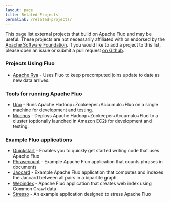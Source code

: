 ```yaml
---
layout: page
title: Related Projects
permalink: /related-projects/
---
```


This page list external projects that build on Apache Fluo and may be useful.
These projects are not necessarily affiliated with or endorsed by the 
[Apache Software Foundation][asf]. If you would like to add a project to this 
list, please open an issue or submit a pull request [on Github][web-ghr].

### Projects Using Fluo

* [Apache Rya][Rya] - Uses Fluo to keep precomputed joins update to date as new data arrives.

### Tools for running Apache Fluo

* [Uno] - Runs Apache Hadoop+Zookeeper+Accumulo+Fluo on a single machine for development and testing.
* [Muchos] - Deploys Apache Hadoop+Zookeeper+Accumulo+Fluo to a cluster (optionally launched in Amazon EC2) for development and testing.

### Example Fluo applications

* [Quickstart] - Enables you to quickly get started writing code that uses Apache Fluo
* [Phrasecount] - Example Apache Fluo application that counts phrases in documents
* [Jaccard] - Example Apache Fluo application that computes and indexes the Jaccard between all pairs in a bipartite graph.
* [Webindex] - Apache Fluo application that creates web index using Common Crawl data
* [Stresso] - An example application designed to stress Apache Fluo

[asf]: https://www.apache.org/
[Fluo]: https://github.com/apache/incubator-fluo
[Fluo Recipes]: https://github.com/apache/incubator-fluo-recipes
[Muchos]: https://github.com/astralway/muchos
[Uno]: https://github.com/astralway/uno
[Webindex]: https://github.com/astralway/webindex
[Stresso]: https://github.com/astralway/stresso
[Quickstart]: https://github.com/astralway/quickstart
[Phrasecount]: https://github.com/astralway/phrasecount
[Jaccard]: https://github.com/keith-turner/jaccard
[web-ghr]: https://github.com/apache/incubator-fluo-website
[Rya]: https://rya.apache.org
